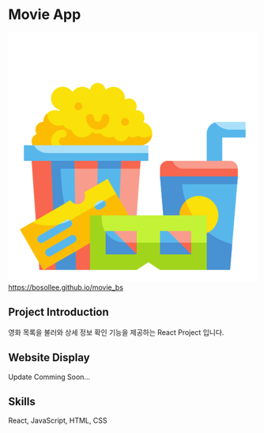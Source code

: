 Movie App
=============
![MovieAdvisor](./images/cinema.png)
https://bosollee.github.io/movie_bs

Project Introduction
-------------
영화 목록을 불러와 상세 정보 확인 기능을 제공하는 React Project 입니다.

Website Display
-------------
Update Comming Soon...

Skills
-------------
React, JavaScript, HTML, CSS